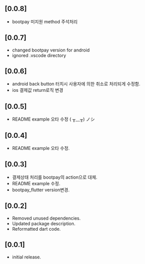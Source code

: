 ## [0.0.8]
* bootpay 미지원 method 주석처리

## [0.0.7]
* changed bootpay version for android
* ignored .vscode directory

## [0.0.6]
* android back button 터치시 사용자에 의한 취소로 처리되게 수정함.
* ios 결제값 return로직 변경

## [0.0.5]
* README example 오타 수정 ( ╥﹏╥) ノシ

## [0.0.4]
* README example 오타 수정.

## [0.0.3]
* 결제상태 처리를 bootpay의 action으로 대체.
* README example 수정.
* bootpay_flutter version변경.

## [0.0.2]
* Removed unused dependencies.
* Updated package description.
* Reformatted dart code.

## [0.0.1]
* initial release.
